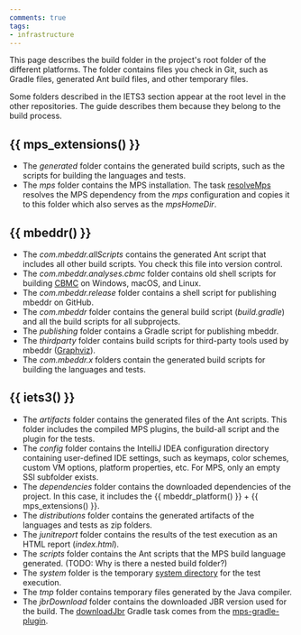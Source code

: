 ```yaml
---
comments: true
tags:
- infrastructure
---
```

This page describes the build folder in the project's root folder of the different platforms. The folder contains files you check in Git, such as Gradle files, generated Ant build files, and other temporary files.

Some folders described in the IETS3 section appear at the root level in the other repositories. The guide describes them
because they belong to the build process.

## {{ mps_extensions() }}

- The *generated* folder contains the generated build scripts, such as the scripts for building the languages and tests.
- The *mps* folder contains the MPS installation. The task [resolveMps](https://github.com/JetBrains/MPS-extensions/blob/master/build.gradle#L159)
resolves the MPS dependency from the *mps* configuration and copies it to this folder which also serves as the *mpsHomeDir*.

## {{ mbeddr() }}

- The *com.mbeddr.allScripts* contains the generated Ant script that includes all other build scripts. You check this file into version control.
- The *com.mbeddr.analyses.cbmc* folder contains old shell scripts for building [CBMC](https://github.com/diffblue/cbmc) on Windows, macOS, and Linux.
- The *com.mbeddr.release* folder contains a shell script for publishing mbeddr on GitHub.
- The *com.mbeddr* folder contains the general build script (*build.gradle*) and all the build scripts for all subprojects.
- The *publishing* folder contains a Gradle script for publishing mbeddr.
- The *thirdparty* folder contains build scripts for third-party tools used by mbeddr ([Graphviz](https://graphviz.org/)).
- The *com.mbeddr.x* folders contain the generated build scripts for building the languages and tests.

## {{ iets3() }}

- The *artifacts* folder contains the generated files of the Ant scripts. This folder includes the compiled MPS plugins, the
build-all script and the plugin for the tests.
- The *config* folder contains the IntelliJ IDEA configuration directory containing user-defined IDE settings, such as keymaps, color schemes, custom VM options, platform properties, etc. For MPS, only an empty SSl subfolder exists.
- The *dependencies* folder contains the downloaded dependencies of the project. In this case, it includes the {{ mbeddr_platform() }} + {{ mps_extensions() }}.
- The *distributions* folder contains the generated artifacts of the languages and tests as zip folders.
- The *junitreport* folder contains the results of the test execution as an HTML report (*index.html*).
- The *scripts* folder contains the Ant scripts that the MPS build language generated. (TODO: Why is there a nested build folder?)
- The *system* folder is the temporary [system directory](https://www.jetbrains.com/help/mps/directories-used-by-the-ide-to-store-settings-caches-plugins-and-logs.html#system-directory) for the test execution.
- The *tmp* folder contains temporary files generated by the Java compiler.
- The *jbrDownload* folder contains the downloaded JBR version used for the build. The [downloadJbr](https://github.com/mbeddr/mps-gradle-plugin#download-jetbrains-runtime) Gradle task
comes from the [mps-gradle-plugin](https://github.com/mbeddr/mps-gradle-plugin).